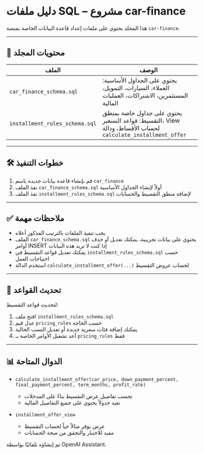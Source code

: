 # دليل ملفات SQL – مشروع car-finance

هذا المجلد يحتوي على ملفات إعداد قاعدة البيانات الخاصة بمنصة `car-finance`.

---

## 📁 محتويات المجلد

| الملف                          | الوصف                                                                 |
|-------------------------------|------------------------------------------------------------------------|
| `car_finance_schema.sql`      | يحتوي على الجداول الأساسية: العملاء، السيارات، التمويل، المستثمرين، الاشتراكات، العمليات المالية |
| `installment_rules_schema.sql`| يحتوي على جداول خاصة بمنطق التقسيط: قواعد التسعير، View لحساب الأقساط، ودالة `calculate_installment_offer` |

---

## 🛠️ خطوات التنفيذ

1. قم بإنشاء قاعدة بيانات جديدة باسم `car_finance`
2. نفذ الملف `car_finance_schema.sql` أولاً لإنشاء الجداول الأساسية
3. نفذ الملف `installment_rules_schema.sql` لإضافة منطق التقسيط والحسابات

---

## ✅ ملاحظات مهمة

- يجب تنفيذ الملفات بالترتيب المذكور أعلاه
- الملف `car_finance_schema.sql` يحتوي على بيانات تجريبية، يمكنك تعديل أو حذف أوامر INSERT إذا كنت لا تريد هذه البيانات
- يمكنك تعديل قواعد التقسيط في `installment_rules_schema.sql` حسب احتياجات العمل
- استخدم الدالة `calculate_installment_offer(...)` لحساب عروض التقسيط

---

## 🔄 تحديث القواعد

لتحديث قواعد التقسيط:
1. افتح ملف `installment_rules_schema.sql`
2. عدل قيم `pricing_rules` حسب الحاجة
3. يمكنك إضافة فئات سعرية جديدة أو تعديل النسب الحالية
4. أعد تشغيل الأوامر الخاصة بـ `pricing_rules` فقط

---

## 📊 الدوال المتاحة

- `calculate_installment_offer(car_price, down_payment_percent, final_payment_percent, term_months, profit_rate)`
  - تحسب تفاصيل عرض التقسيط بناءً على المدخلات
  - تعيد جدولاً يحتوي على جميع التفاصيل المالية

- `installment_offer_view`
  - عرض يوفر مثالاً حياً لحساب التقسيط
  - مفيد للاختبار والتحقق من صحة الحسابات

تم إنشاؤه تلقائيًا بواسطة OpenAI Assistant.
